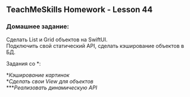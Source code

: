 ## TeachMeSkills Homework - Lesson 44

### Домашнее задание:

Сделать List и Grid объектов на SwiftUI.  
Подключить свой статический API, сделать кэширование объектов в БД.  

Задания со *:

**Кэширование картинок*  
**Сделать свои View для объектов*  
****Реализовать динамическую API*  
